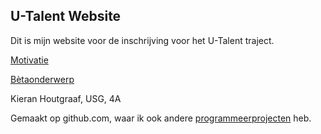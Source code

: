 ## U-Talent Website

Dit is mijn website voor de inschrijving voor het U-Talent traject.

[Motivatie](kippenjongen.github.io/motivatie/)

[Bètaonderwerp](kippenjongen.github.io/onderwerp/)

Kieran Houtgraaf, USG, 4A


Gemaakt op github.com, waar ik ook andere [programmeerprojecten](https://github.com/kippenjongen) heb.
